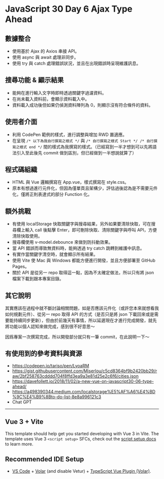 # JavaScript 30 Day 6 Ajax Type Ahead

## 數據整合

* 使用基於 Ajax 的 Axios 串接 API。
* 使用 async 與 await 處理非同步。
* 使用 try 與 catch 處理錯誤狀況，並且在出現錯誤時呈現維護訊息。

## 搜尋功能 & 顯示結果

* 能夠在進行輸入文字時即時透過關鍵字過濾資料。
* 在尚未載入資料前，會顯示資料載入中。
* 資料載入成功後但如果仍偵測資料陣列為 0，則顯示沒有符合條件的資料。

## 使用者介面

* 利用 CodePen 範例的樣式，進行調整與增加 RWD 置適應。
* 在呈現 `/* 以下為我自行撰寫之樣式 */` 與 `/* 自行撰寫之樣式 Start */ /* 自行撰寫之樣式 end */` 間的樣式為我撰寫的樣式。（已經寫到一半才想到可以先將語法引入至此後先 commit 做到區別，但已經做到一半想說就算了）

## 程式碼組織

* HTML 與 Vue 邏輯撰寫在 App.vue，樣式撰寫在 style.css。
* 原本有想過進行元件化，但因為僅單頁且架構少，評估過後認為是不需要元件化，僅將正則表達式的部分 Function 化。

## 額外挑戰

* 有使用 localStorage 快取關鍵字與搜尋結果，另外如果要清除快取，可在搜尋欄上輸入 call 後點擊 Enter，即可刪除快取、清除關鍵字與呼叫 API，方便清除快取使用。
* 搜尋欄使用 v-model.debounce 來做到防抖動效果。
* 當 API 錯誤而導致無資料時，能夠透過 try catch 跳轉到維護中訊息。
* 有實作當關鍵字清空時，就會顯示所有結果。
* 使用 Vite 使 Mac 與 Windows 都能方便進行開發，並且方便部署至 GitHub Pages。
* 關於 API 是從另一 repo 取得這一點，因為不太確定做法，所以只有將 json 檔案下載到跟本專案目錄。

## 其它說明

其實應該在過程中就不斷討論相關問題，如是否應該元件化（或許您本來就想看我如何規劃元件）、從另一 repo 取得 API 的方式（是否只是將 json 下載回來或是需要能持續同步更新），但由於前幾天有事情，所以延遲現在才進行完成開發，就先將功能以個人認知來做完成，感到很不好意思～

因爲專案一次撰寫完成，所以開發部分就只有一筆 commit，在此說明一下～

## 有使用到的參考資料與資源

* https://codepen.io/tariso/pen/LyoaRM
* https://gist.githubusercontent.com/Miserlou/c5cd8364bf9b2420bb29/raw/2bf258763cdddd704f8ffd3ea9a3e81d25e2c6f6/cities.json
* https://davefollett.io/2018/11/02/a-new-vue-on-javascript30-06-type-ahead/
* https://a498390344.medium.com/localstorage%E5%AF%A6%E4%BD%9C%E4%B9%8Bto-do-list-8e8a996121c3
* Chat GPT

---

## Vue 3 + Vite

This template should help get you started developing with Vue 3 in Vite. The template uses Vue 3 `<script setup>` SFCs, check out the [script setup docs](https://v3.vuejs.org/api/sfc-script-setup.html#sfc-script-setup) to learn more.

## Recommended IDE Setup

- [VS Code](https://code.visualstudio.com/) + [Volar](https://marketplace.visualstudio.com/items?itemName=Vue.volar) (and disable Vetur) + [TypeScript Vue Plugin (Volar)](https://marketplace.visualstudio.com/items?itemName=Vue.vscode-typescript-vue-plugin).
